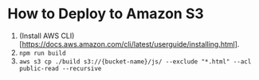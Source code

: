 # How to Deploy to Amazon S3

1. (Install AWS CLI)[https://docs.aws.amazon.com/cli/latest/userguide/installing.html].
2. `npm run build`
3. `aws s3 cp ./build s3://{bucket-name}/js/ --exclude "*.html" --acl public-read --recursive`
